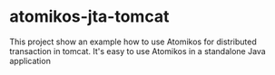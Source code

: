 # atomikos-jta-tomcat
This project show an example how to use Atomikos for distributed transaction in tomcat.
It's easy to use Atomikos in a standalone Java application
